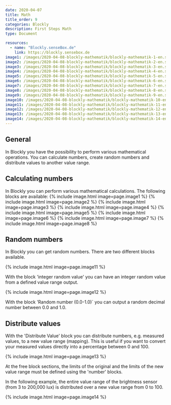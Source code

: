 ```yaml
---
date: 2020-04-07
title: Math
title_order: 9
categories: Blockly
description: First Steps Math
type: Document

resources:
  - name: "Blockly.senseBox.de"
    link: https://blockly.sensebox.de
image1: /images/2020-04-08-blockly-mathematik/blockly-mathematik-1-en.svg
image2: /images/2020-04-08-blockly-mathematik/blockly-mathematik-2-en.svg
image3: /images/2020-04-08-blockly-mathematik/blockly-mathematik-3-en.svg
image4: /images/2020-04-08-blockly-mathematik/blockly-mathematik-4-en.svg
image5: /images/2020-04-08-blockly-mathematik/blockly-mathematik-5-en.svg
image6: /images/2020-04-08-blockly-mathematik/blockly-mathematik-6-en.svg
image7: /images/2020-04-08-blockly-mathematik/blockly-mathematik-7-en.svg
image8: /images/2020-04-08-blockly-mathematik/blockly-mathematik-8-en.svg
image9: /images/2020-04-08-blockly-mathematik/blockly-mathematik-9-en.svg
image10: /images/2020-04-08-blockly-mathematik/blockly-mathematik-10-en.svg
image11: /images/2020-04-08-blockly-mathematik/blockly-mathematik-11-en.svg
image12: /images/2020-04-08-blockly-mathematik/blockly-mathematik-12-en.svg
image13: /images/2020-04-08-blockly-mathematik/blockly-mathematik-13-en.svg
image14: /images/2020-04-08-blockly-mathematik/blockly-mathematik-14-en.svg
---
```

## General
In Blockly you have the possibility to perform various mathematical operations. You can calculate numbers, create random numbers and distribute values to another value range.

## Calculating numbers
In Blockly you can perform various mathematical calculations. The following blocks are available:
{% include image.html image=page.image1 %}
{% include image.html image=page.image2 %}
{% include image.html image=page.image3 %}
{% include image.html image=page.image4 %}
{% include image.html image=page.image5 %}
{% include image.html image=page.image6 %}
{% include image.html image=page.image7 %}
{% include image.html image=page.image8 %}
## Random numbers
In Blockly you can get random numbers. There are two different blocks available.

{% include image.html image=page.image11 %}

With the block 'integer random value' you can have an integer random value from a defined value range output. 

{% include image.html image=page.image12 %}

With the block 'Random number (0.0-1.0)` you can output a random decimal number between 0.0 and 1.0.

## Distribute values
With the 'Distribute Value' block you can distribute numbers, e.g. measured values, to a new value range (mapping). This is useful if you want to convert your measured values directly into a percentage between 0 and 100.

{% include image.html image=page.image13 %}

At the free block sections, the limits of the original and the limits of the new value range must be defined using the 'number' blocks.

In the following example, the entire value range of the brightness sensor (from 3 to 200,000 lux) is distributed over a new value range from 0 to 100.

{% include image.html image=page.image14 %}

